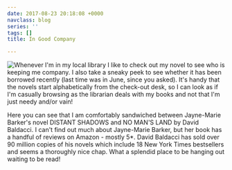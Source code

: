 ```yaml
---
date: 2017-08-23 20:18:08 +0000
navclass: blog
series: ''
tags: []
title: In Good Company

---
```



<img src="/uploads/2017/08/24/Library%20(Medium).JPG" class=" forestry--none forestry--right forestry--left" style="float: left;">

Whenever I'm in my local library I like to check out my novel to see who is keeping me company. I also take a sneaky peek to see whether it has been borrowed recently (last time was in June, since you asked). It's handy that the novels start alphabetically from the check-out desk, so I can look as if I'm casually browsing as the librarian deals with my books and not that I'm just needy and/or vain!

Here you can see that I am comfortably sandwiched between Jayne-Marie Barker's novel DISTANT SHADOWS and NO MAN'S LAND by David Baldacci. I can't find out much about Jayne-Marie Barker, but her book has a handful of reviews on Amazon - mostly 5*. David Baldacci has sold over 90 million copies of his novels which include 18 New York Times bestsellers and seems a thoroughly nice chap. What a splendid place to be hanging out waiting to be read!